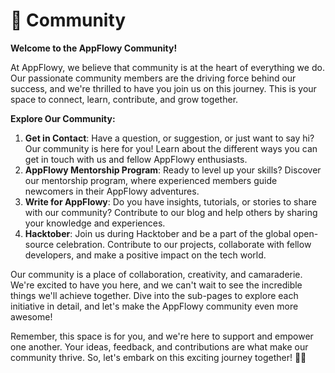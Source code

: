 # 🌱 Community

**Welcome to the AppFlowy Community!**

At AppFlowy, we believe that community is at the heart of everything we do. Our passionate community members are the driving force behind our success, and we're thrilled to have you join us on this journey. This is your space to connect, learn, contribute, and grow together.

**Explore Our Community:**

1. **Get in Contact**: Have a question, or suggestion, or just want to say hi? Our community is here for you! Learn about the different ways you can get in touch with us and fellow AppFlowy enthusiasts.
2. **AppFlowy Mentorship Program**: Ready to level up your skills? Discover our mentorship program, where experienced members guide newcomers in their AppFlowy adventures.
3. **Write for AppFlowy**: Do you have insights, tutorials, or stories to share with our community? Contribute to our blog and help others by sharing your knowledge and experiences.
4. **Hacktober**: Join us during Hacktober and be a part of the global open-source celebration. Contribute to our projects, collaborate with fellow developers, and make a positive impact on the tech world.

Our community is a place of collaboration, creativity, and camaraderie. We're excited to have you here, and we can't wait to see the incredible things we'll achieve together. Dive into the sub-pages to explore each initiative in detail, and let's make the AppFlowy community even more awesome!

Remember, this space is for you, and we're here to support and empower one another. Your ideas, feedback, and contributions are what make our community thrive. So, let's embark on this exciting journey together! 🌟🚀
